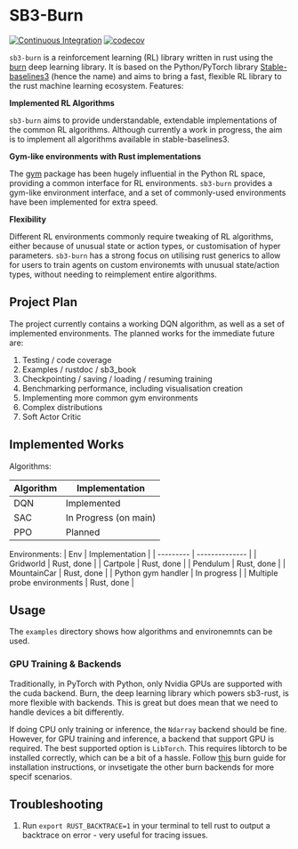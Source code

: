 # SB3-Burn

[![Continuous Integration](https://github.com/will-maclean/sb3-burn/actions/workflows/rust.yml/badge.svg?branch=main)](https://github.com/will-maclean/sb3-burn/actions/workflows/rust.yml) [![codecov](https://codecov.io/github/will-maclean/sb3-burn/branch/main/graph/badge.svg?token=1QYQ8E2LXZ)](https://codecov.io/github/will-maclean/sb3-burn)

`sb3-burn` is a reinforcement learning (RL) library written in rust using the [burn](https://github.com/tracel-ai/burn) deep learning library. It is based on the Python/PyTorch library [Stable-baselines3](https://github.com/DLR-RM/stable-baselines3/tree/master) (hence the name) and aims
to bring a fast, flexible RL library to the rust machine learning ecosystem. Features:

**Implemented RL Algorithms**

`sb3-burn` aims to provide understandable, extendable implementations of the common RL algorithms. Although currently a work in progress, the aim is to implement all algorithms available in stable-baselines3.

**Gym-like environments with Rust implementations**

The [gym](https://gymnasium.farama.org/) package has been hugely influential in the Python RL space, providing a common interface for 
RL environments. `sb3-burn` provides a gym-like environment interface, and a set of commonly-used environments have been implemented for extra speed.

**Flexibility**

Different RL environments commonly require tweaking of RL
algorithms, either because of unusual state or action types, or 
customisation of hyper parameters. `sb3-burn` has a strong focus
on utilising rust generics to allow for users to train agents on 
custom environemts with unusual state/action types, without needing to reimplement entire algorithms.


## Project Plan
The project currently contains a working DQN algorithm, as well as a set of implemented environments. The planned works for the
immediate future are:

1. Testing / code coverage
2. Examples / rustdoc / sb3_book
3. Checkpointing / saving / loading / resuming training
4. Benchmarking performance, including visualisation creation
5. Implementing more common gym environments
6. Complex distributions
7. Soft Actor Critic

## Implemented Works

Algorithms:

| Algorithm | Implementation |
| --------- | -------------- |
| DQN       | Implemented    |
| SAC       | In Progress (on main)       |
| PPO       | Planned        |

Environments:
| Env | Implementation |
| --------- | -------------- |
| Gridworld       | Rust, done    |
| Cartpole       | Rust, done    |
| Pendulum       | Rust, done    |
| MountainCar       | Rust, done    |
| Python gym handler | In progress |
| Multiple probe environments | Rust, done |

## Usage
The `examples` directory shows how algorithms and environemnts can be used.

### GPU Training & Backends
Traditionally, in PyTorch with Python, only Nvidia GPUs are supported with the cuda backend. Burn, the deep learning
library which powers sb3-rust, is more flexible with backends. This is great but does mean that we need to handle 
devices a bit differently. 

If doing CPU only training or inference, the `Ndarray` backend should be fine. However, for GPU training and 
inference, a backend that support GPU is required. The best supported option is `LibTorch`. This requires
libtorch to be installed correctly, which can be a bit of a hassle. Follow [this](https://github.com/tracel-ai/burn/blob/main/crates/burn-tch/README.md) burn guide for installation
instructions, or invsetigate the other burn backends for more specif scenarios. 

## Troubleshooting
1. Run `export RUST_BACKTRACE=1` in your terminal to tell rust to output a backtrace on error - very useful for tracing issues.
